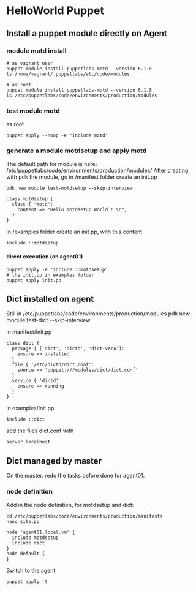 # HelloWorld Puppet

## Install a puppet module directly on Agent
### module motd install
````
# as vagrant user
puppet module install puppetlabs-motd --version 6.1.0
ls /home/vagrant/.puppetlabs/etc/code/modules

# as root
puppet module install puppetlabs-motd --version 6.1.0
ls /etc/puppetlabs/code/environments/production/modules

````

### test module motd
as root
````
puppet apply --noop -e "include motd"

````

### generate a module motdsetup and apply motd
The default path for module is here: /etc/puppetlabs/code/environments/production/modules/
After creating with pdk the module, go in /manifest folder create an init.pp
````
pdk new module test-motdsetup --skip-interview

class motdsetup {
  class { 'motd':
    content => "Hello motdsetup World ! \n",
  }
}
````

In /examples folder create an init.pp, with this content
````
include ::motdsetup
````

#### direct execution (on agent01)
````
puppet apply -e "include ::motdsetup"
# the init.pp in examples folder
puppet apply init.pp
````

## Dict installed on agent
Still in /etc/puppetlabs/code/environments/production/modules
pdk new module test-dict --skip-interview

in manifest/init.pp
````
class dict {
  package { ['dict', 'dictd', 'dict-vera']:
    ensure => installed
  }
  file { '/etc/dictd/dict.conf':
    source => 'puppet:///modules/dict/dict.conf'
  }
  service { 'dictd':
    ensure => running
  }
}
````

in examples/init.pp
````
include ::dict
````

add the files dict.conf with 
````
server localhost
````

## Dict managed by master
On the master.
redo the tasks before done for agent01.

### node definition
Add in the node definition, for motdsetup and dict:
````
cd /etc/puppetlabs/code/environments/production/manifests
nano site.pp

node 'agent01.local.vm' {
  include motdsetup
  include dict
}
node default {
}
````

Switch to the agent
````
puppet apply -t 
````